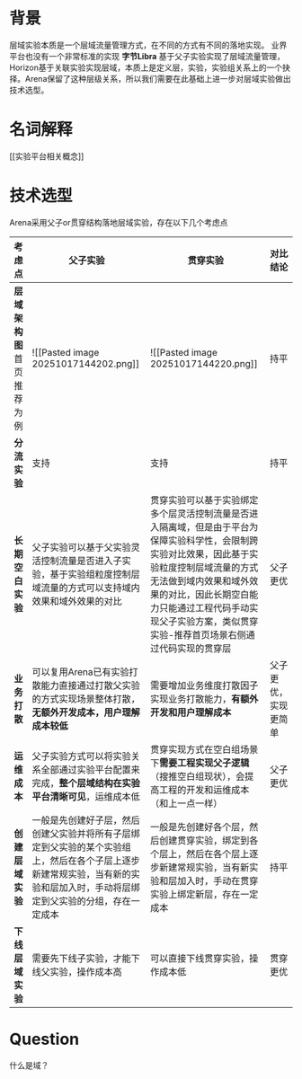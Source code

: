 # 背景
层域实验本质是一个层域流量管理方式，在不同的方式有不同的落地实现。
业界平台也没有一个非常标准的实现
**字节Libra** 基于父子实验实现了层域流量管理，Horizon基于关联实验实现层域，本质上是定义层，实验，实验组关系上的一个抉择。Arena保留了这种层级关系，所以我们需要在此基础上进一步对层域实验做出技术选型。
# 名词解释
[[实验平台相关概念]]

# 技术选型
Arena采用父子or贯穿结构落地层域实验，存在以下几个考虑点

| 考虑点                 | 父子实验                                                                                   | 贯穿实验                                                                                                                                          | 对比结论       |
| ------------------- | -------------------------------------------------------------------------------------- | --------------------------------------------------------------------------------------------------------------------------------------------- | ---------- |
| **层域架构图**<br>首页推荐为例 | ![[Pasted image 20251017144202.png]]                                                   | ![[Pasted image 20251017144220.png]]                                                                                                          | 持平         |
| **分流实验**            | 支持                                                                                     | 支持                                                                                                                                            | 持平         |
| **长期空白实验**          | 父子实验可以基于父实验灵活控制流量是否进入子实验，基于实验组粒度控制层域流量的方式可以支持域内效果和域外效果的对比                              | 贯穿实验可以基于实验绑定多个层灵活控制流量是否进入隔离域，但是由于平台为保障实验科学性，会限制跨实验对比效果，因此基于实验粒度控制层域流量的方式无法做到域内效果和域外效果的对比，因此长期空白能力只能通过工程代码手动实现父子实验方案，类似贯穿实验-推荐首页场景右侧通过代码实现的贯穿层 | 父子更优       |
| **业务打散**            | 可以复用Arena已有实验打散能力直接通过打散父实验的方式实现场景整体打散，**无额外开发成本，用户理解成本较低**                             | 需要增加业务维度打散因子实现业务打散能力，**有额外开发和用户理解成本**                                                                                                         | 父子更优，实现更简单 |
| **运维成本**            | 父子实验方式可以将实验关系全部通过实验平台配置来完成，**整个层域结构在实验平台清晰可见**，运维成本低                                   | 贯穿实现方式在空白组场景下**需要工程实现父子逻辑**（搜推空白组现状），会提高工程的开发和运维成本（和上一点一样）                                                                                    | 父子更优       |
| **创建层域实验**          | 一般是先创建好子层，然后创建父实验并将所有子层绑定到父实验的某个实验组上，然后在各个子层上逐步新建常规实验，当有新的实验和层加入时，手动将层绑定到父实验的分组，存在一定成本 | 一般是先创建好各个层，然后创建贯穿实验，绑定到各个层上，然后在各个层上逐步新建常规实验，当有新实验和层加入时，手动在贯穿实验上绑定新层，存在一定成本                                                                    | 持平         |
| **下线层域实验**          | 需要先下线子实验，才能下线父实验，操作成本高                                                                 | 可以直接下线贯穿实验，操作成本低                                                                                                                              | 贯穿更优       |

# Question
什么是域？